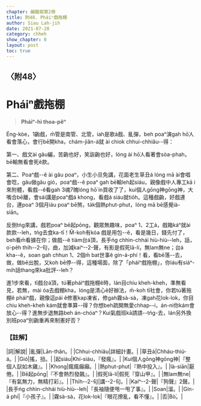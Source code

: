 ```yaml
---
chapter: 鹹酸甜第2冊
title: 附48. Pháiⁿ戲拖棚
author: Siau Lah-jih
date: 2021-07-28
category: chheh
show_chapter: 0
layout: post
toc: true
---
```


## 〈附48〉
# Pháiⁿ戲拖棚
> **Pháiⁿ-hì thoa-pêⁿ**

Éng-kòe，1齣戲，m̄管是南管、北管，iah是歌á戲、亂彈，beh poaⁿ演gah hō͘人看會落心，會行bē開kha，chám-jiân-á就 ài chiok chhui-chhiâu--得：

第一、戲文ài gâu編，苦齣也好，笑詼齣也好，lóng ài hō͘人看著會sòa-phah，bē輸無看會死ê款。

第二、Poaⁿ戲--ê ài gâu poaⁿ，小生小旦免講，花面老生草丑á lóng mā ài會唱會唸，gâu做gâu gió，poaⁿ戲--ê poaⁿ gah bē輸leh起siáu，親像戲中人專工kā i來附體，看戲--ê看gah 3魂7魄lóng hō͘ in買收了了，kui個人gōng神gōng神，大嘴合bē離，會sái講是poaⁿ戲á khong，看戲á siáu就tio̍h。這種戲齣，好戲連台，連poaⁿ 3個月iáu poaⁿ bē煞，ta̍k個熱phut-phut，lóng mā bē感覺ià-siān。

反倒tńg來講，戲若poaⁿ bē起pōng，觀眾無趣味，poaⁿ 1、2工á，戲箱káⁿ就ài款款--leh，tńg去食ka-tī！M̄-koh有kóa 戲是用包--ê，看是幾日，錢先付了，beh看m̄看據在你；做戲--ê tiàm台á頂，長手ńg chhìn-chhái hiù-hiù--leh，話，o͘-pe̍h thi̍h--2-句，曲，加減kaiⁿ--2-聲，有影是假死lā-lí，無lam無ne；台á kha--ê，soan gah chhun 1、2個m̄ bat世事ê gín-á-phí！看，看bē落--去，做，做bē出脫，又koh bē停--得，這種場面，除了「pháiⁿ戲拖棚」，你iáu有siáⁿ-mih話thang來ka批評--leh？

進1步來看，tī戲台á頂，tú著pháiⁿ戲拖棚ê時，lán目chiu kheh-kheh，準無看見，若無，mài óa去戲棚kha，lóng是清心ê好辦法，m̄-koh tī社會，你若tú著拖棚ê pháiⁿ戲，親像這pái ê修憲kap凍省，修gah霧sà-sà，凍gah花lok-lok，你目chiu kheh-kheh kám就會準算--得？你想beh疏開無愛chhap--i，án-ni你kám會放心--得？進無步退無路beh án-chóaⁿ？Kui氣戲班kā請請--tńg-去，lán另外換別班poaⁿ別齣重再來制憲好否？


### 【註解】

|詞|解說|
|亂彈|Lān-thân。|
|Chhui-chhiâu|詳細計畫。|
|草丑á|Chháu-thiú-á。|
|Gió|搖，扭。|
|起siáu|Khí-siáu，『發瘋』。|
|Kui個人gōng神gōng神|『整個人獃如木雞』。|
|Khong|瘋瘋癲癲。|
|熱phut-phut|『熱中投入』。|
|Ià-siān|厭倦。|
|Bē起pōng|『不會熱烈發飆』。|
|假死lā-lí|假死『穿山甲』。|
|無lam無ne|『有氣無力，無精打彩』。|
|Thi̍h--2-句|講--2-句。|
|Kaiⁿ--2-聲|『狗聲』2聲。|
|長手ńg chhìn-chhái hiù-hiù--leh|『長袖隨便甩一甩了事』。|
|Soan|溜。|
|Gín-á phí|『小孩子』。|
|霧sà-sà，花lok-lok|『眼花撩亂，看不懂』。|
|否|Bò͘。|
